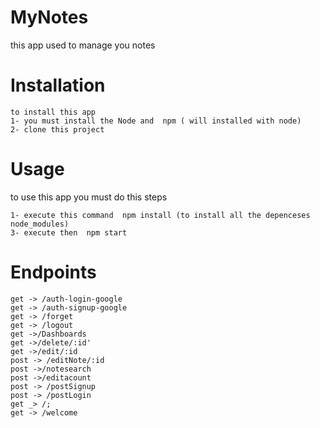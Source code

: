 # MyNotes
  this app used to manage you notes 


# Installation 

    to install this app 
    1- you must install the Node and  npm ( will installed with node)
    2- clone this project
    
    
 # Usage
   to use this app you must do this steps
   ```
  1- execute this command  npm install (to install all the depenceses node_modules)
  3- execute then  npm start
  ```
  
  # Endpoints
 ``` 
 get -> /auth-login-google
 get -> /auth-signup-google
 get -> /forget
 get -> /logout
 get ->/Dashboards
get ->/delete/:id'
get ->/edit/:id
post -> /editNote/:id
post ->/notesearch
post ->/editacount
post -> /postSignup
post -> /postLogin
get _> /;
get -> /welcome

```
  
